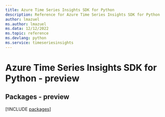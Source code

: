 ```yaml
---
title: Azure Time Series Insights SDK for Python
description: Reference for Azure Time Series Insights SDK for Python
author: lmazuel
ms.author: lmazuel
ms.data: 12/12/2022
ms.topic: reference
ms.devlang: python
ms.service: timeseriesinsights
---
```

# Azure Time Series Insights SDK for Python - preview
## Packages - preview
[!INCLUDE [packages](time-series-insights-index.md)]